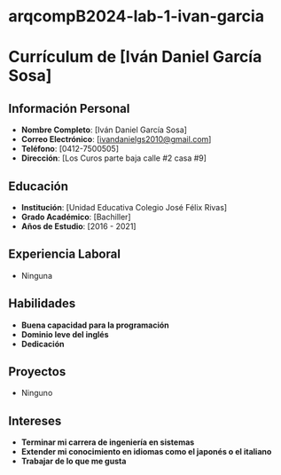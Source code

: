 # arqcompB2024-lab-1-ivan-garcia

# Currículum de [Iván Daniel García Sosa]

## Información Personal
- **Nombre Completo**: [Iván Daniel García Sosa]
- **Correo Electrónico**: [ivandanielgs2010@gmail.com]
- **Teléfono**: [0412-7500505]
- **Dirección**: [Los Curos parte baja calle #2 casa #9]

## Educación
- **Institución**: [Unidad Educativa Colegio José Félix Rivas]
- **Grado Académico**: [Bachiller]
- **Años de Estudio**: [2016 - 2021]

## Experiencia Laboral
- Ninguna

## Habilidades
- **Buena capacidad para la programación**
- **Dominio leve del inglés**
- **Dedicación**

## Proyectos
- Ninguno

## Intereses
- **Terminar mi carrera de ingeniería en sistemas**
- **Extender mi conocimiento en idiomas como el japonés o el italiano**
- **Trabajar de lo que me gusta**
